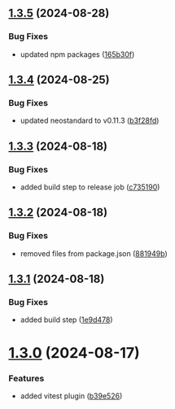 ## [1.3.5](https://github.com/kouts/eslint-config/compare/v1.3.4...v1.3.5) (2024-08-28)


### Bug Fixes

* updated npm packages ([165b30f](https://github.com/kouts/eslint-config/commit/165b30fbe9aa01fa6b149120f46ef21316b1f899))

## [1.3.4](https://github.com/kouts/eslint-config/compare/v1.3.3...v1.3.4) (2024-08-25)


### Bug Fixes

* updated neostandard to v0.11.3 ([b3f28fd](https://github.com/kouts/eslint-config/commit/b3f28fdbec683eba725ef55d86f2fba245dba174))

## [1.3.3](https://github.com/kouts/eslint-config/compare/v1.3.2...v1.3.3) (2024-08-18)


### Bug Fixes

* added build step to release job ([c735190](https://github.com/kouts/eslint-config/commit/c7351904b64b9857d2dd974adb637dc7e72cf691))

## [1.3.2](https://github.com/kouts/eslint-config/compare/v1.3.1...v1.3.2) (2024-08-18)


### Bug Fixes

* removed files from package.json ([881949b](https://github.com/kouts/eslint-config/commit/881949b7c353fc9ed0ed09106f91b450c28b78d1))

## [1.3.1](https://github.com/kouts/eslint-config/compare/v1.3.0...v1.3.1) (2024-08-18)


### Bug Fixes

* added build step ([1e9d478](https://github.com/kouts/eslint-config/commit/1e9d4786e58aa4265d21440628a4200abfed2883))

# [1.3.0](https://github.com/kouts/eslint-config/compare/v1.2.0...v1.3.0) (2024-08-17)


### Features

* added vitest plugin ([b39e526](https://github.com/kouts/eslint-config/commit/b39e526a10b5e80d60b02e7f31293eb3d05f7bfa))
